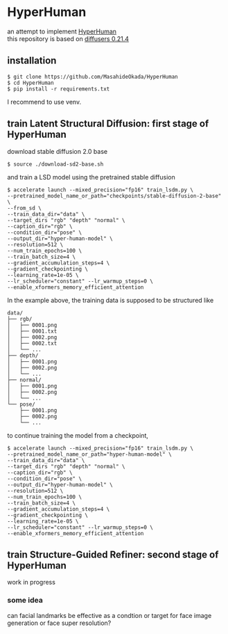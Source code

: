 # HyperHuman
an attempt to implement [HyperHuman](https://arxiv.org/abs/2310.08579) \
this repository is based on [diffusers 0.21.4](https://github.com/huggingface/diffusers/tree/v0.21.4)
## installation
```
$ git clone https://github.com/MasahideOkada/HyperHuman
$ cd HyperHuman
$ pip install -r requirements.txt
```
I recommend to use venv. 

## train Latent Structural Diffusion: first stage of HyperHuman
download stable diffusion 2.0 base
```
$ source ./download-sd2-base.sh
```
and train a LSD model using the pretrained stable diffusion
```
$ accelerate launch --mixed_precision="fp16" train_lsdm.py \
--pretrained_model_name_or_path="checkpoints/stable-diffusion-2-base" \
--from_sd \
--train_data_dir="data" \
--target_dirs "rgb" "depth" "normal" \
--caption_dir="rgb" \
--condition_dir="pose" \
--output_dir="hyper-human-model" \
--resolution=512 \
--num_train_epochs=100 \
--train_batch_size=4 \
--gradient_accumulation_steps=4 \
--gradient_checkpointing \
--learning_rate=1e-05 \
--lr_scheduler="constant" --lr_warmup_steps=0 \
--enable_xformers_memory_efficient_attention
```
In the example above, the training data is supposed to be structured like
```
data/
├── rgb/
│   ├── 0001.png
│   ├── 0001.txt
│   ├── 0002.png
│   ├── 0002.txt
│   └── ...
├── depth/
│   ├── 0001.png
│   ├── 0002.png
│   └── ...
├── normal/
│   ├── 0001.png
│   ├── 0002.png
│   └── ...
└── pose/
    ├── 0001.png
    ├── 0002.png
    └── ...
```

to continue training the model from a checkpoint,
```
$ accelerate launch --mixed_precision="fp16" train_lsdm.py \
--pretrained_model_name_or_path="hyper-human-model" \
--train_data_dir="data" \
--target_dirs "rgb" "depth" "normal" \
--caption_dir="rgb" \
--condition_dir="pose" \
--output_dir="hyper-human-model" \
--resolution=512 \
--num_train_epochs=100 \
--train_batch_size=4 \
--gradient_accumulation_steps=4 \
--gradient_checkpointing \
--learning_rate=1e-05 \
--lr_scheduler="constant" --lr_warmup_steps=0 \
--enable_xformers_memory_efficient_attention
```

## train Structure-Guided Refiner: second stage of HyperHuman
work in progress

### some idea
can facial landmarks be effective as a condtion or target for face image generation or face super resolution?
